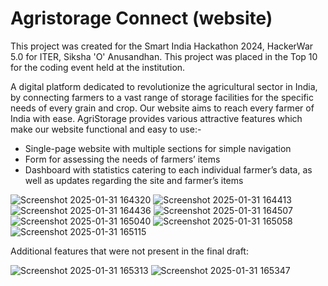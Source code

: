 # Agristorage Connect (website)
This project was created for the Smart India Hackathon 2024, HackerWar 5.0 for ITER, Siksha 'O' Anusandhan. This project was placed in the Top 10 for the coding event held at the institution.

A digital platform dedicated to revolutionize the agricultural sector in India, by connecting farmers to a vast range of storage facilities for the specific needs of every grain and crop. Our website aims to reach every farmer of India with ease. AgriStorage provides various attractive features which make our website functional and easy to use:-
- Single-page website with multiple sections for simple navigation
- Form for assessing the needs of farmers’ items
- Dashboard with statistics catering to each individual farmer’s data, as well as updates regarding the site and farmer’s items

![Screenshot 2025-01-31 164320](https://github.com/user-attachments/assets/271e1a12-b75a-4ad0-b5a7-b6be38af2940)
![Screenshot 2025-01-31 164413](https://github.com/user-attachments/assets/fdc932ec-bbdc-4143-a7ec-f96f87d97299)
![Screenshot 2025-01-31 164436](https://github.com/user-attachments/assets/974015c9-f4f0-4a24-993a-4c80523e2f99)
![Screenshot 2025-01-31 164507](https://github.com/user-attachments/assets/939cf3ca-3efd-4211-8dde-9e121f4bb727)
![Screenshot 2025-01-31 165040](https://github.com/user-attachments/assets/794de090-ef5b-430b-a241-69c427ce61f2)
![Screenshot 2025-01-31 165058](https://github.com/user-attachments/assets/9b1b1298-3969-4983-9b34-3adfd7b69145)
![Screenshot 2025-01-31 165115](https://github.com/user-attachments/assets/4b90da80-511f-4dd5-9865-c625baf7cfbe)

Additional features that were not present in the final draft:

![Screenshot 2025-01-31 165313](https://github.com/user-attachments/assets/112deff7-6fc5-48df-bc6d-3f6f5eb1e553)
![Screenshot 2025-01-31 165347](https://github.com/user-attachments/assets/3272c223-9ca6-4d0d-8df2-9c6e525761f1)

